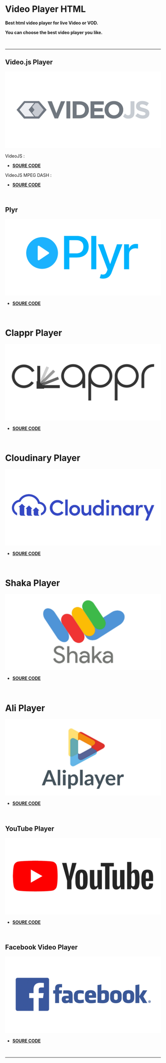 # Video Player HTML

**Best html video player for live Video or VOD.**

**You can choose the best video player you like.**

<br>
<hr>

## Video.js Player

![This is an image](/assets/logo/videojs.jpg)

VideoJS :
- **[SOURE CODE](https://github.com/ZazerConer/video-player-html/blob/main/VideoJS-Player.html)**

VideoJS MPEG DASH :
- **[SOURE CODE](https://github.com/ZazerConer/video-player-html/blob/main/VideoJS-MPEG-DASH-Player.html)**

<br>

## Plyr

![This is an image](/assets/logo/plyr.jpg)

- **[SOURE CODE](https://github.com/ZazerConer/video-player-html/tree/main/Plyr)**

<br>

# Clappr Player

![This is an image](/assets/logo/clappr.jpg)

- **[SOURE CODE](https://github.com/ZazerConer/video-player-html/blob/main/ClapprPlayer.html)**

<br>

# Cloudinary Player

![This is an image](/assets/logo/cloudinary.jpg)

- **[SOURE CODE](https://github.com/ZazerConer/video-player-html/blob/main/CloudinaryPlayer.html)**

<br>

# Shaka Player

![This is an image](/assets/logo/shakaplayer.jpg)

- **[SOURE CODE](https://github.com/ZazerConer/video-player-html/blob/main/ShakaPlayer.html)**

<br>

# Ali Player

![This is an image](/assets/logo/aliplayer.jpg)

- **[SOURE CODE](https://github.com/ZazerConer/video-player-html/blob/main/AliPlayer.html)**

<br>

## YouTube Player

![This is an image](/assets/logo/youtube.jpg)

- **[SOURE CODE](https://github.com/ZazerConer/video-player-html/blob/main/YouTubePlayer.html)**

<br>

## Facebook Video Player

![This is an image](/assets/logo/facebook.jpg)

- **[SOURE CODE](https://github.com/ZazerConer/video-player-html/blob/main/Facebook-Video-Player.html)**

<br>
<hr>
<br>
